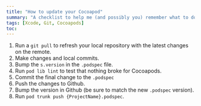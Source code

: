 ```yaml
---
title: "How to update your Cocoapod"
summary: "A checklist to help me (and possibly you) remember what to do to update a Cocoapod that you own."
tags: [Xcode, Git, Cocoapods]
toc:
---
```

 1. Run a `git pull` to refresh your local repository with the latest changes on the remote.
 2. Make changes and local commits.
 3. Bump the `s.version` in the `.podspec` file.
 4. Run `pod lib lint` to test that nothing broke for Cocoapods.
 5. Commit the final change to the `.podspec`
 6. Push the changes to Github.
 7. Bump the version in Github (be sure to match the new `.podspec` version).
 8. Run `pod trunk push {ProjectName}.podspec`.
